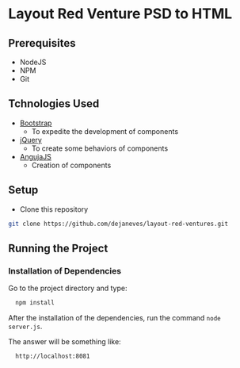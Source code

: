 # Layout Red Venture PSD to HTML

## Prerequisites

- NodeJS
- NPM
- Git

## Tchnologies Used

- [Bootstrap](http://getbootstrap.com)
  - To expedite the development of components
- [jQuery](https://jquery.com)
  - To create some behaviors of components
- [AngujaJS](https://angularjs.org)
  - Creation of components

## Setup
  * Clone this repository

```sh
git clone https://github.com/dejaneves/layout-red-ventures.git
```

## Running the Project

### Installation of Dependencies

Go to the project directory and type:

```sh
  npm install
```
After the installation of the dependencies, run the command `node server.js`.

The answer will be something like:
```sh
  http://localhost:8081
```
